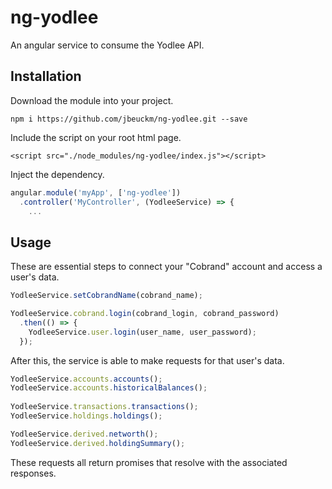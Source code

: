 # ng-yodlee

An angular service to consume the Yodlee API.

## Installation

Download the module into your project.

`npm i https://github.com/jbeuckm/ng-yodlee.git --save`

Include the script on your root html page.

`<script src="./node_modules/ng-yodlee/index.js"></script>`

Inject the dependency.

```javascript
angular.module('myApp', ['ng-yodlee'])
  .controller('MyController', (YodleeService) => {
    ...
```

## Usage

These are essential steps to connect your "Cobrand" account and access a user's data.

```javascript
YodleeService.setCobrandName(cobrand_name);

YodleeService.cobrand.login(cobrand_login, cobrand_password)
  .then(() => {
    YodleeService.user.login(user_name, user_password);
  });
```

After this, the service is able to make requests for that user's data.

```javascript
YodleeService.accounts.accounts();
YodleeService.accounts.historicalBalances();
					
YodleeService.transactions.transactions();
YodleeService.holdings.holdings();

YodleeService.derived.networth();
YodleeService.derived.holdingSummary();
```

These requests all return promises that resolve with the associated responses.

